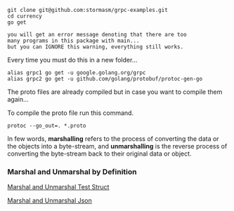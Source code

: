 

```
git clone git@github.com:stormasm/grpc-examples.git
cd currency
go get

you will get an error message denoting that there are too
many programs in this package with main...
but you can IGNORE this warning, everything still works.
```

Every time you must do this in a new folder...

```
alias grpc1 go get -u google.golang.org/grpc
alias grpc2 go get -u github.com/golang/protobuf/protoc-gen-go
```

The proto files are already compiled but in case
you want to compile them again...

To compile the proto file run this command.

```
protoc --go_out=. *.proto
```

In few words, **marshalling** refers to the process of converting the data or the objects into a byte-stream, and **unmarshalling** is the reverse process of converting the byte-stream back to their original data or object.

### Marshal and Unmarshal by Definition

[Marshal and Unmarshal Test Struct](http://tleyden.github.io/blog/2014/12/02/getting-started-with-go-and-protocol-buffers/)

[Marshal and Unmarshal Json](https://www.dotnetperls.com/json-go)

